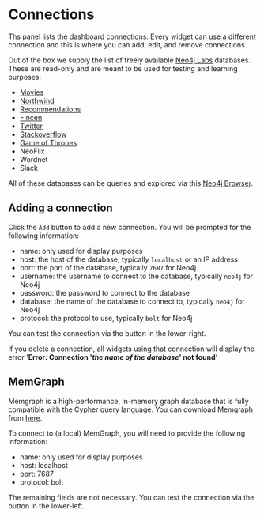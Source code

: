 # Connections

Ths panel lists the dashboard connections. Every widget can use a different connection and this is where you can add, edit, and remove connections.

Out of the box we supply the list of freely available [Neo4j Labs](https://neo4j.com/labs/) databases. These are read-only and are meant to be used for testing and learning purposes:

- [Movies](https://github.com/neo4j-graph-examples/movies) 
- [Northwind](https://github.com/neo4j-graph-examples/northwind)
- [Recommendations](https://github.com/neo4j-graph-examples/recommendations)
- [Fincen](https://github.com/neo4j-graph-examples/fincen)
- [Twitter](https://github.com/neo4j-graph-examples/twitter-v2)
- [Stackoverflow](https://github.com/neo4j-graph-examples/stackoverflow)
- [Game of Thrones](https://github.com/neo4j-examples/game-of-thrones)
- NeoFlix
- Wordnet
- Slack

All of these databases can be queries and explored via this [Neo4j Browser](https://demo.neo4jlabs.com:7473/browser/).

## Adding a connection

Click the `Add` button to add a new connection. You will be prompted for the following information:

- name: only used for display purposes
- host: the host of the database, typically `localhost` or an IP address
- port: the port of the database, typically `7687` for Neo4j
- username: the username to connect to the database, typically `neo4j` for Neo4j
- password: the password to connect to the database
- database: the name of the database to connect to, typically `neo4j` for Neo4j
- protocol: the protocol to use, typically `bolt` for Neo4j

You can test the connection via the button in the lower-right.

If you delete a connection, all widgets using that connection will display the error '**Error: Connection '_the name of the database_' not found'**

## MemGraph

Memgraph is a high-performance, in-memory graph database that is fully compatible with the Cypher query language. You can download Memgraph from [here](https://memgraph.com/download).

To connect to (a local) MemGraph, you will need to provide the following information:

- name: only used for display purposes
- host: localhost
- port: 7687
- protocol: bolt

The remaining fields are not necessary. You can test the connection via the button in the lower-left.

